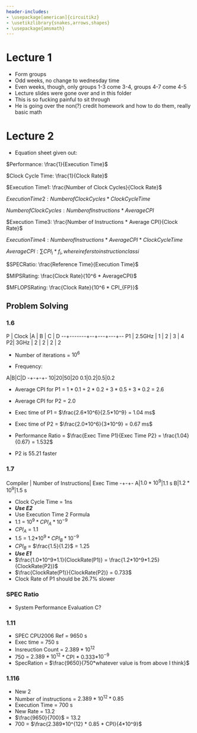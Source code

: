 ```yaml
---
header-includes:
- \usepackage[american]{circuitikz}
- \usetikzlibrary{snakes,arrows,shapes}
- \usepackage{amsmath}
---
```


# Lecture 1

* Form groups
* Odd weeks, no change to wednesday time
* Even weeks, though, only groups 1-3 come 3-4, groups 4-7 come 4-5
* Lecture slides were gone over and in this folder
* This is so fucking painful to sit through
* He is going over the non(?) credit homework and how to do them, really  basic math

# Lecture 2
* Equation sheet given out:

$Performance: \frac{1}{Execution Time}$

$Clock Cycle Time: \frac{1}{Clock Rate}$

$Execution Time1: \frac{Number of Clock Cycles}{Clock Rate}$

$Execution Time2: Number of Clock Cycles * Clock Cycle Time$

$Number of Clock Cycles: Number of Instructions * Average CPI$

$Execution Time3: \frac{Number of Instructions * Average CPI}{Clock Rate}$

$Execution Time4: Number of Instructions * Average CPI * Clock Cycle Time$

$Average CPI: \sum CPI_i * f_i, where i refers to instruction class i$

$SPECRatio: \frac{Reference Time}{Execution Time}$

$MIPSRating: \frac{Clock Rate}{10^6 * AverageCPI}$

$MFLOPSRating: \frac{Clock Rate}{10^6 * CPI_{FP}}$

## Problem Solving

### 1.6

P | Clock |A | B | C | D
--+-------+--+---+---+--
P1 | 2.5GHz | 1 | 2 | 3 | 4
P2| 3GHz | 2 | 2 | 2 | 2

* Number of iterations = $10^6$

* Frequency:

A|B|C|D
-+-+-+-
10|20|50|20
0.1|0.2|0.5|0.2

* Average CPI for P1 =  $1*0.1+2*0.2+3*0.5+3*0.2$ = 2.6
* Average CPI for P2 = $2.0$

* Exec time of P1 = $\frac{2.6*10^6}{2.5*10^9} = 1.04 ms$
* Exec time of P2 = $\frac{2.0*10^6}{3*10^9} = 0.67 ms$

* Performance Ratio = $\frac{Exec Time P1}{Exec Time P2} = \frac{1.04}{0.67} = 1.532$
* P2 is 55.21 faster

### 1.7

Compiler | Number of Instructions| Exec Time
-+-+-
A|$1.0*10^9$|1.1 s
B|$1.2*10^9$|1.5 s

* Clock Cycle Time = 1ns
* ***Use E2***
* Use Execution Time 2 Formula
* 1.1 = $10^9 * CPI_A * 10^{-9}$
* $CPI_A$ = 1.1
* 1.5 = 1.2*$10^9 * CPI_B * 10^{-9}$
* $CPI_B$ = $\frac{1.5}{1.2}$ = 1.25
* ***Use E1***
* $\frac{1.0*10^9*1.1}{ClockRate(P1)} = \frac{1.2*10^9*1.25}{ClockRate(P2)}$
* $\frac{ClockRate(P1)}{ClockRate(P2)} = 0.733$
* Clock Rate of P1 should be 26.7% slower

### SPEC Ratio
* System Performance Evaluation C?

### 1.11
* SPEC CPU2006 Ref = 9650 s
* Exec time = 750 s
* Insreuction Count = $2.389*10^{12}$
* 750 = $2.389*10^{12}$ * CPI * 0.333*$10^{-9}$
* SpecRation = $\frac{9650}{750*whatever value is from above I think}$

### 1.116
* New 2
* Number of instructions = $2.389*10^{12} * 0.85$
* Execution Time = 700 s
* New Rate = 13.2
* $\frac{9650}{700}$ = 13.2
* 700 = $\frac{2.389*10^{12} * 0.85 * CPI}{4*10^9}$
